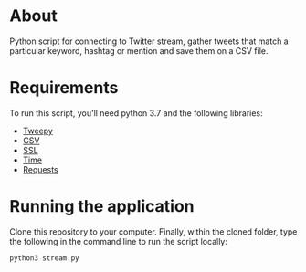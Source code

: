 # About

Python script for connecting to Twitter stream, gather tweets that match a particular keyword, hashtag or mention and save them on a CSV file.

# Requirements

To run this script, you'll need python 3.7 and the following libraries: 

* [Tweepy](https://github.com/tweepy/tweepy)
* [CSV](https://docs.python.org/3/library/csv.html)
* [SSL](https://docs.python.org/3/library/ssl.html)
* [Time](https://docs.python.org/3/library/time.html)
* [Requests](https://realpython.com/python-requests/)

# Running the application

Clone this repository to your computer. Finally, within the cloned folder, type the following in the command line to run the script locally:

`python3 stream.py`